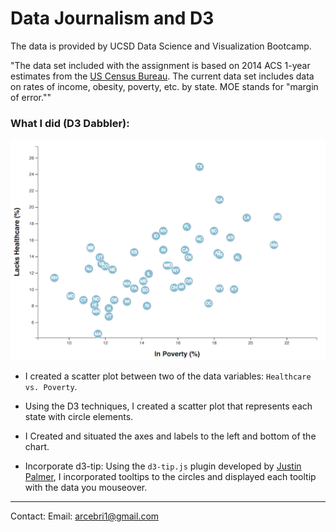 # Data Journalism and D3

The data is provided by UCSD Data Science and Visualization Bootcamp.

"The data set included with the assignment is based on 2014 ACS 1-year estimates from the [US Census Bureau](https://data.census.gov/cedsci/). The current data set includes data on rates of income, obesity, poverty, etc. by state. MOE stands for "margin of error.""

### What I did (D3 Dabbler):

![4-scatter](Images/4-scatter.jpg)

* I created a scatter plot between two of the data variables: `Healthcare vs. Poverty`.

* Using the D3 techniques, I created a scatter plot that represents each state with circle elements.

* I Created and situated the axes and labels to the left and bottom of the chart.

* Incorporate d3-tip: Using the `d3-tip.js` plugin developed by [Justin Palmer](https://github.com/Caged), I incorporated tooltips to the circles and displayed each tooltip with the data you mouseover.

- - -
Contact:
Email: arcebri1@gmail.com